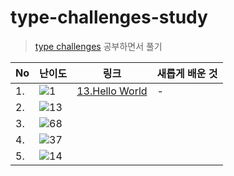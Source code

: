 # type-challenges-study

> [type challenges](https://github.com/type-challenges/type-challenges) 공부하면서 풀기

| No | 난이도 | 링크 | 새롭게 배운 것 |
| --- | --- | --- | --- |
| 1. | <img src="https://img.shields.io/badge/warm--up-1-teal" alt="1"/> | [13.Hello World](./warm-up/13-hello-world.md) | - |
| 2. | <img src="https://img.shields.io/badge/easy-13-7aad0c" alt="13"/> | | |
| 3. | <img src="https://img.shields.io/badge/medium-68-d9901a" alt="68"/> | | |
| 4. | <img src="https://img.shields.io/badge/hard-37-de3d37" alt="37"/> | | |
| 5. | <img src="https://img.shields.io/badge/extreme-14-b11b8d" alt="14"/> | | |
